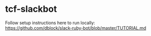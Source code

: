 # tcf-slackbot

Follow setup instructions here to run locally: https://github.com/dblock/slack-ruby-bot/blob/master/TUTORIAL.md
